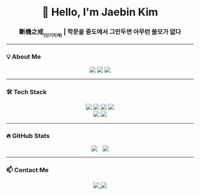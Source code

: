 <h1 align="center">👋 Hello, I'm Jaebin Kim</h1>
<h3 align="center">斷機之戒<sub><sub>(단기지계)</sub></sub> | 학문을 중도에서 그만두면 아무런 쓸모가 없다</h3>

---

### 💡 **About Me**

<p align="center">
  <a href="https://jaebinary.github.io/about"><img src="https://img.shields.io/badge/GitHubPages-222222?style=for-the-badge&logo=github&logoColor=white"/></a>
  <a href="https://velog.io/@jaebinary/about"><img src="https://img.shields.io/badge/Velog-20C997?style=for-the-badge&logo=velog&logoColor=white"/></a>
  <a href="https://jaebinary.tistory.com"><img src="https://img.shields.io/badge/Tistory-FF5A4A?style=for-the-badge&logo=tistory&logoColor=white"/></a>
</p>

---

### 🛠 **Tech Stack**

<p align="center">
  <img src="https://img.shields.io/badge/Python-3776AB?style=for-the-badge&logo=python&logoColor=white"/>
  <img src="https://img.shields.io/badge/Selenium-43B02A?style=for-the-badge&logo=selenium&logoColor=white"/>
  <img src="https://img.shields.io/badge/OpenCV-5C3EE8?style=for-the-badge&logo=opencv&logoColor=white"/>
  <img src="https://img.shields.io/badge/pandas-150458?style=for-the-badge&logo=pandas&logoColor=white"/>
  <br>
  <img src="https://img.shields.io/badge/ANSI C-00599C?style=for-the-badge&logo=c&logoColor=white"/>
  <img src="https://img.shields.io/badge/Arduino-00979D?style=for-the-badge&logo=arduino&logoColor=white"/>
</p>

<!-- https://simpleicons.org -->
<!-- https://img.shields.io/badge/[이름]-[배경색]?style=for-the-badge&logo=[슬러그]&logoColor=[글씨색] -->

---

### 🔥 **GitHub Stats**

<div align="center">
  <span style="display: inline-block; vertical-align: top; margin-right: 10px;">
    <img src="https://github-readme-stats.vercel.app/api?username=JaeBinary&show_icons=true&count_private=true&hide_border=true" />
  </span>
  <span style="display: inline-block; vertical-align: top;">
    <img src="https://github-readme-stats.vercel.app/api/top-langs/?username=JaeBinary&langs_count=5&layout=compact" />
  </span>
</div>

---

### 📫 **Contact Me**

<p align="center">
  <a href="mailto:jaebin0815@naver.com"><img src="https://img.shields.io/badge/Gmail-EA4335?style=for-the-badge&logo=gmail&logoColor=white"/>
  <a href="mailto:jaebin0815@naver.com"><img src="https://img.shields.io/badge/Naver-03C75A?style=for-the-badge&logo=naver&logoColor=white"/>
</p>
